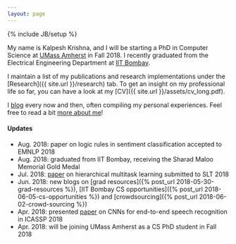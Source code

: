 ```yaml
---
layout: page
---
```

{% include JB/setup %}

My name is Kalpesh Krishna, and I will be starting a PhD in Computer Science at [UMass Amherst](http://cs.umass.edu/) in Fall 2018. I recently graduated from the Electrical Engineering Department at [IIT Bombay](http://iitb.ac.in).

I maintain a list of my publications and research implementations under the [Research]({{ site.url }}/research) tab. To get an insight on my professional life so far, you can have a look at my [CV]({{ site.url }}/assets/cv_long.pdf).

I [blog](http://martiansideofthemoon.github.io/archive.html) every now and then, often compiling my personal experiences. Feel free to read a bit [more about me](http://martiansideofthemoon.github.io/about/)!

#### Updates

* Aug. 2018: paper on logic rules in sentiment classification accepted to EMNLP 2018
* Aug. 2018: graduated from IIT Bombay, receiving the Sharad Maloo Memorial Gold Medal
* Jul. 2018: [paper](https://arxiv.org/abs/1807.06234) on hierarchical multitask learning submitted to SLT 2018
* Jun. 2018: new blogs on [grad resources]({% post_url 2018-05-30-grad-resources %}), [IIT Bombay CS opportunities]({% post_url 2018-06-05-cs-opportunities %}) and [crowdsourcing]({% post_url 2018-06-02-crowd-sourcing %})
* Apr. 2018: presented [paper](https://arxiv.org/abs/1710.10398) on CNNs for end-to-end speech recognition in ICASSP 2018
* Apr. 2018: will be joining UMass Amherst as a CS PhD student in Fall 2018